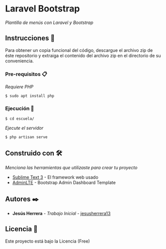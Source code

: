 # Laravel Bootstrap

_Plantilla de menús con Laravel y Bootstrap_

## Instrucciones 🚀

Para obtener un copia funcional del código, descargue el archivo zip de éste repositorio y extraiga el contenido del archivo zip en el directorio de su conveniencia.

### Pre-requisitos 📋

_Requiere PHP_

```
$ sudo apt install php
```

### Ejecución 🔧

```
$ cd escuela/
```

_Ejecute el servidor_

```
$ php artisan serve
```

## Construido con 🛠️

_Menciona las herramientas que utilizaste para crear tu proyecto_

* [Sublime Text 3](https://www.sublimetext.com/3) - El framework web usado
* [AdminLTE](https://adminlte.io/) - Bootstrap Admin Dashboard Template

## Autores ✒️

* **Jesús Herrera** - *Trabajo Inicial* - [jesusherrera13](https://github.com/jesusherrera13)

## Licencia 📄

Este proyecto está bajo la Licencia (Free)

